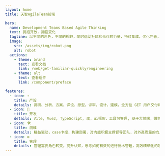 ```yaml
---
layout: home
title: 天智AgileTeam前端

hero:
  name: Development Teams Based Agile Thinking
  text: 拥抱开放，拥抱变化
  tagline: 以不同的角色，不同的视野，同时借助社区和伙伴的力量，持续集成，优化完善，也基于项目实践，沉淀技术栈，管理思想，同步拓展 π 型的综合能力。
  image:
    src: /assets/img/robot.png
    alt: robot
  actions:
    - theme: brand
      text: 查看文档
      link: /web/get-familiar-quickly/engineering
    - theme: alt
      text: 查看组件
      link: /component/preface

features:
  - icon: ⚡️
    title: 产设
    details: 调研、分析、方案、详设、原型，评审，设计，建模，全方位 GET 用户交付和 SET 研发的生命周期
  - icon: 🖖
    title: 开发
    details: Vite, Vue3, TypeScript, 库，ui框架，工具包管理, 基于大前端，微前端，拓展更多的可能，服务前端
  - icon: 🛠️
    title: 测维
    details: 精益驱动，case卡控，构建部署，对内能积极支撑督导团队，对外高质量的向用户保障负责
  - icon: ⚙️
    title: 管理
    details: 管理需要角色转变，提升认知，思考如何有效的进行技术管理，高效精细化的项目管理
---
```


<VPTeamMembers size="small" :members="members" />

<script setup>

// import Home from '@theme/Home.vue'
</script>

<Home />

<style>

:root {
  --vp-home-hero-name-color: transparent;
  --vp-home-hero-name-background: -webkit-linear-gradient(120deg, #bd34fe, #409eff);
}

</style>
